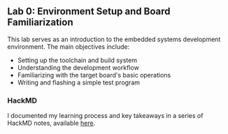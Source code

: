 ## Lab 0: Environment Setup and Board Familiarization

This lab serves as an introduction to the embedded systems development environment. The main objectives include:

- Setting up the toolchain and build system
- Understanding the development workflow
- Familiarizing with the target board's basic operations
- Writing and flashing a simple test program

### HackMD 
I documented my learning process and key takeaways in a series of HackMD notes, available [here](https://hackmd.io/@GDIF3DlmRBa7hCk6nQfzkQ/Embedded-System-FreeRTOS-Lab0).
